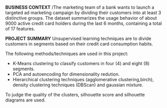 **BUSINESS CONTEXT**
/The marketing team of a bank wants to launch a targeted ad marketing campaign by dividing their customers into at least 3 distinctive groups. The dataset summarizes the usage behavior of about 9000 active credit card holders during the last 6 months, containing a total of 17 features.

**PROJECT SUMMARY**
Unsupervised learning techniques are to divide customers in segments based on their credit card consumption habits. 

The following methods/techniques are used in this project:

- K-Means clustering to classify customers in four (4) and eight (8) segments.
- PCA and autoencoding for dimensionality redution.
- Hierarchical clustering  techniques (agglomerative clustering,birch), density clustering techniques (DBScan) and gaussian mixture. 

To judge the quality of the clusters, silhouette score and silhouette diagrams are used.
